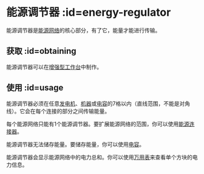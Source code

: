 # 能源调节器 :id=energy-regulator

能源调节器是[能源网络](/Electric-Machines)的核心部分，有了它，能量才能进行传输。

## 获取 :id=obtaining

能源调节器可以在[增强型工作台](/Enhanced-Crafting-Table)中制作。

## 使用 :id=usage

能源调节器必须在任意[发电机](/Electric-Machines#energy-generation)、[机器](/Electric-Machines#machines)或[电容](/Energy-Capacitors)的7格以内（直线范围，不能是对角线）。它会在每个连接的部分之间传输能量。

每个能源网络只能有1个能源调节器。要扩展能源网络的范围，你可以使用[能源连接器](/Energy-Capacitors)。

能源调节器无法储存能量。要储存能量，你可以使用[电容](/Energy-Connector)。

能源调节器会显示能源网络中的电力总和。你可以使用[万用表](/Technical-Gadgets#multimeter)来查看单个方块的电力信息。
